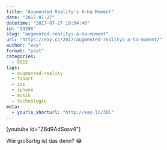```yaml
---
title: "Augmented Reality's A-ha Moment"
date: "2017-07-27"
datetime: "2017-07-27 18:54:46"
id: "33296"
slug: "augmented-realitys-a-ha-moment"
url: "https://eay.cc/2017/augmented-realitys-a-ha-moment/"
author: "eay"
format: "post"
categories:
  - 0815
tags:
  - augmented-reality
  - fanart
  - ios
  - iphone
  - musik
  - technologie
meta:
  - yourls_shorturl: "http://eay.li/30l"
---
```


\[youtube id="ZBdRAdSosv4"\]

Wie großartig ist das denn? 😂
